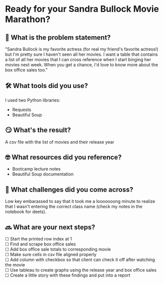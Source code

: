 # Ready for your Sandra Bullock Movie Marathon?

## 🧐 What is the problem statement?
"Sandra Bullock is my favorite actress (for real my friend's favorite actress!) but I'm pretty sure I haven't seen all her movies. I want a table that contains a list of all her movies that I can cross reference when I start binging her movies next week. When you get a chance, I'd love to know more about the box office sales too."

## 🛠️ What tools did you use? 
I used two Python libraries:
- Requests 
- Beautiful Soup

## 😏 What's the result?
A csv file with the list of movies and their release year

## 🤓 What resources did you reference?
  - Bootcamp lecture notes
  - Beautiful Soup documentation

## 😤 What challenges did you come across?
Low key embarassed to say that it took me a looooooong minute to realize that I wasn't entering the correct class name (check my notes in the notebook for deets). 

## 🔜 What are your next steps?
  ☐ Start the printed row index at 1\
  ☐ Find and scrape box office sales\
  ☐ Add box office sale totals to corresponding movie\
  ☐ Make sure cells in csv file aligned properly\
  ☐ Add column with checkbox so that client can check it off after watching the movie\
  ☐ Use tableau to create graphs using the release year and box office sales\
  ☐ Create a little story with these findings and put into a report
